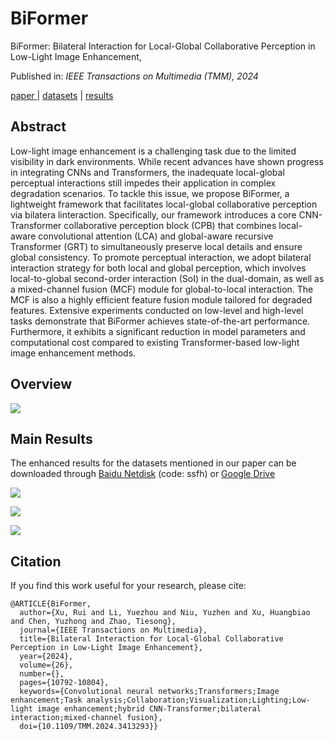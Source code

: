 # BiFormer

BiFormer: Bilateral Interaction for Local-Global Collaborative Perception in Low-Light Image Enhancement,&#x20;

Published in: *IEEE Transactions on Multimedia (TMM), 2024*



[paper ](10.1109/TMM.2024.3413293)| [datasets](https://pan.baidu.com/s/12g91-HIxCdq36DV-Pt8wvQ?pwd=ssfh) | [results](https://pan.baidu.com/s/12g91-HIxCdq36DV-Pt8wvQ?pwd=ssfh)

## Abstract

Low-light image enhancement is a challenging task due to the limited visibility in dark environments. While recent advances have shown progress in integrating CNNs and Transformers, the inadequate local-global perceptual interactions still impedes their application in complex degradation scenarios. To tackle this issue, we propose BiFormer, a lightweight framework that facilitates local-global collaborative perception via bilatera linteraction. Specifically, our framework introduces a core CNN-Transformer collaborative perception block (CPB) that combines local-aware convolutional attention (LCA) and global-aware recursive Transformer (GRT) to simultaneously preserve local details and ensure global consistency. To promote perceptual interaction, we adopt bilateral interaction strategy for both local and global perception, which involves local-to-global second-order interaction (SoI) in the dual-domain, as well as a mixed-channel fusion (MCF) module for global-to-local interaction. The MCF is also a highly efficient feature fusion module tailored for degraded features. Extensive experiments conducted on low-level and high-level tasks demonstrate that BiFormer achieves state-of-the-art performance. Furthermore, it exhibits a significant reduction in model parameters and computational cost compared to existing Transformer-based low-light image enhancement methods.

## Overview

![](Markdown_md_files/6d3a5420-aa66-11ef-bb2f-c988c75e935b.jpeg?v=1\&type=image)



## Main Results

The enhanced results for the datasets mentioned in our paper can be downloaded through [Baidu Netdisk](https://pan.baidu.com/s/12g91-HIxCdq36DV-Pt8wvQ?pwd=ssfh) (code: ssfh) or  [Google Drive](https://drive.google.com/drive/folders/1g_LD_NHYz37jvM4T-RicTAQOeNMuFyP5?usp=sharing)



![](Markdown_md_files/3c557950-aa68-11ef-bb2f-c988c75e935b.jpeg?v=1\&type=image)



![](Markdown_md_files/d2595d00-aa67-11ef-bb2f-c988c75e935b.jpeg?v=1\&type=image)

&#x20;&#x20;

![](Markdown_md_files/256ee500-aa68-11ef-bb2f-c988c75e935b.jpeg?v=1\&type=image)



## Citation

If you find this work useful for your research, please cite:

    @ARTICLE{BiFormer,
      author={Xu, Rui and Li, Yuezhou and Niu, Yuzhen and Xu, Huangbiao and Chen, Yuzhong and Zhao, Tiesong},
      journal={IEEE Transactions on Multimedia}, 
      title={Bilateral Interaction for Local-Global Collaborative Perception in Low-Light Image Enhancement}, 
      year={2024},
      volume={26},
      number={},
      pages={10792-10804},
      keywords={Convolutional neural networks;Transformers;Image enhancement;Task analysis;Collaboration;Visualization;Lighting;Low-light image enhancement;hybrid CNN-Transformer;bilateral interaction;mixed-channel fusion},
      doi={10.1109/TMM.2024.3413293}}







